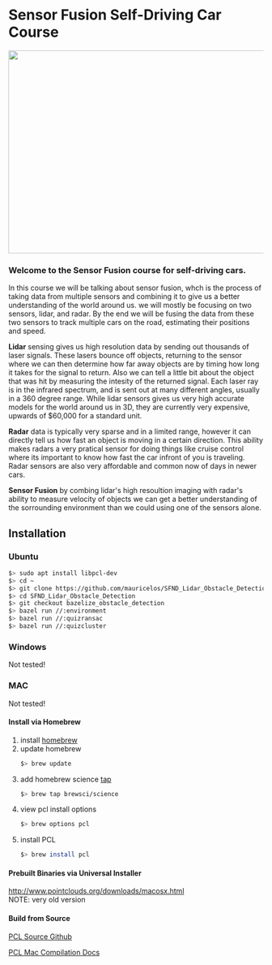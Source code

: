 # Sensor Fusion Self-Driving Car Course

<img src="media/ObstacleDetectionFPS.gif" width="700" height="400" />

### Welcome to the Sensor Fusion course for self-driving cars.

In this course we will be talking about sensor fusion, whch is the process of taking data from multiple sensors and combining it to give us a better understanding of the world around us. we will mostly be focusing on two sensors, lidar, and radar. By the end we will be fusing the data from these two sensors to track multiple cars on the road, estimating their positions and speed.

**Lidar** sensing gives us high resolution data by sending out thousands of laser signals. These lasers bounce off objects, returning to the sensor where we can then determine how far away objects are by timing how long it takes for the signal to return. Also we can tell a little bit about the object that was hit by measuring the intesity of the returned signal. Each laser ray is in the infrared spectrum, and is sent out at many different angles, usually in a 360 degree range. While lidar sensors gives us very high accurate models for the world around us in 3D, they are currently very expensive, upwards of $60,000 for a standard unit.

**Radar** data is typically very sparse and in a limited range, however it can directly tell us how fast an object is moving in a certain direction. This ability makes radars a very pratical sensor for doing things like cruise control where its important to know how fast the car infront of you is traveling. Radar sensors are also very affordable and common now of days in newer cars.

**Sensor Fusion** by combing lidar's high resoultion imaging with radar's ability to measure velocity of objects we can get a better understanding of the sorrounding environment than we could using one of the sensors alone.


## Installation

### Ubuntu 

```bash
$> sudo apt install libpcl-dev
$> cd ~
$> git clone https://github.com/mauricelos/SFND_Lidar_Obstacle_Detection.git
$> cd SFND_Lidar_Obstacle_Detection
$> git checkout bazelize_obstacle_detection
$> bazel run //:environment
$> bazel run //:quizransac
$> bazel run //:quizcluster
```

### Windows 

Not tested!

### MAC

Not tested!

#### Install via Homebrew
1. install [homebrew](https://brew.sh/)
2. update homebrew 
	```bash
	$> brew update
	```
3. add  homebrew science [tap](https://docs.brew.sh/Taps) 
	```bash
	$> brew tap brewsci/science
	```
4. view pcl install options
	```bash
	$> brew options pcl
	```
5. install PCL 
	```bash
	$> brew install pcl
	```

#### Prebuilt Binaries via Universal Installer
http://www.pointclouds.org/downloads/macosx.html  
NOTE: very old version 

#### Build from Source

[PCL Source Github](https://github.com/PointCloudLibrary/pcl)

[PCL Mac Compilation Docs](http://www.pointclouds.org/documentation/tutorials/compiling_pcl_macosx.php)
